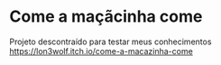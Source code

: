 # Come a maçãcinha come

Projeto descontraído para testar meus conhecimentos
https://lon3wolf.itch.io/come-a-macazinha-come
